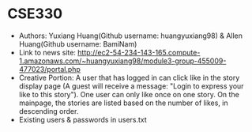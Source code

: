 # CSE330
- Authors: Yuxiang Huang(Github username: huangyuxiang98) & Allen Huang(Github username: BamiNam)
- Link to news site: http://ec2-54-234-143-165.compute-1.amazonaws.com/~huangyuxiang98/module3-group-455009-477023/portal.php
- Creative Portion: A user that has logged in can click like in the story display page (A guest will receive a message: "Login to express your like to this story"). One user can only like once on one story. On the mainpage, the stories are listed based on the number of likes, in descending order.
- Existing users & passwords in users.txt
